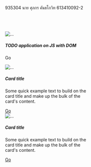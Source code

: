 <!DOCTYPE html>
<html lang="en">
<head>
    <meta charset="UTF-8">
    <meta http-equiv="X-UA-Compatible" content="IE=edge">
    <meta name="viewport" content="width=device-width, initial-scale=1.0">
    <title>Document</title>
    <!-- CSS only -->
<link href="https://cdn.jsdelivr.net/npm/bootstrap@5.1.3/dist/css/bootstrap.min.css" rel="stylesheet" integrity="sha384-1BmE4kWBq78iYhFldvKuhfTAU6auU8tT94WrHftjDbrCEXSU1oBoqyl2QvZ6jIW3" crossorigin="anonymous">
<!-- JavaScript Bundle with Popper -->
<script src="https://cdn.jsdelivr.net/npm/bootstrap@5.1.3/dist/js/bootstrap.bundle.min.js" integrity="sha384-ka7Sk0Gln4gmtz2MlQnikT1wXgYsOg+OMhuP+IlRH9sENBO0LRn5q+8nbTov4+1p" crossorigin="anonymous"></script>
</head>
<body>
  
  <nav class="navbar navbar-light bg-light">
    <div class="container-fluid">
      <span class="navbar-brand mb-0 h1">935304 นาย ศุภกร คันธโกวิท 613410092-2</span>
    </div>
  </nav>
<br><br><br><br>
<div class="container ">
<div class="row row-cols-1 row-cols-md-4 g-3">
  <div class="col">
<div class="card" style="width: 18rem;">
  <img src="https://cdn.pixabay.com/photo/2021/11/10/18/21/woman-6784555_960_720.jpg" class="card-img-top" alt="...">
  <div class="card-body">
    <h5 class="card-title">TODO application on JS with DOM</h5>
    <p class="push โค้ดขึ้น GitHub ของตนเอง และอัพเดตหน้าว github page ของตนเองเพื่อให้อาจารย์เข้าไปตรวจไฟล์.</p>
    <a href="https://github.com/crownvictoriaP71/crownvictoriap71.github.io" class="btn btn-primary">Go</a>
  </div>
</div>
</div>

  
<div class="col">
  <div class="card" style="width: 18rem;">
    <img src="https://cdn.pixabay.com/photo/2021/11/10/18/21/woman-6784555_960_720.jpg" class="card-img-top" alt="...">
    <div class="card-body">
      <h5 class="card-title">Card title</h5>
      <p class="card-text">Some quick example text to build on the card title and make up the bulk of the card's content.</p>
      <a href="#" class="btn btn-primary">Go</a>
    </div>
  </div>
  </div>


  <div class="col">
    <div class="card" style="width: 18rem;">
      <img src="https://cdn.pixabay.com/photo/2021/11/10/18/21/woman-6784555_960_720.jpg" class="card-img-top" alt="...">
      <div class="card-body">
        <h5 class="card-title">Card title</h5>
        <p class="card-text">Some quick example text to build on the card title and make up the bulk of the card's content.</p>
        <a href="#" class="btn btn-primary">Go</a>
      </div>
    </div>
    </div>





</div></div>
  </body>
</html>
